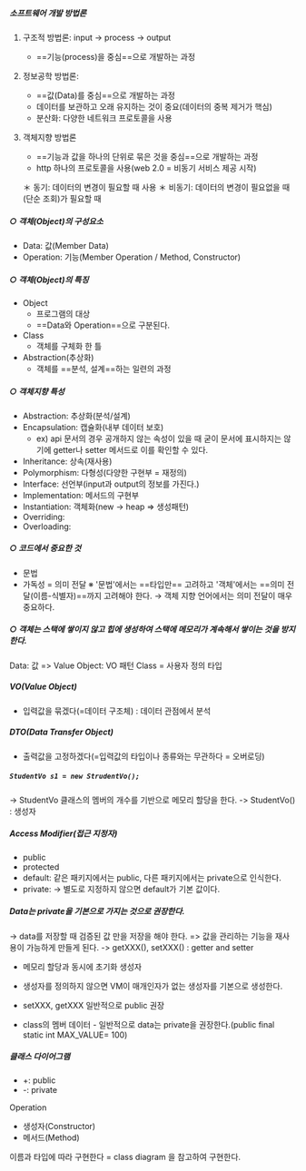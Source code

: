 
##### 소프트웨어 개발 방법론
1. 구조적 방법론: input → process → output
	- ==기능(process)을 중심==으로 개발하는 과정
2. 정보공학 방법론: 
	- ==값(Data)를 중심==으로 개발하는 과정
	- 데이터를 보관하고 오래 유지하는 것이 중요(데이터의 중복 제거가 핵심)
	- 분산화: 다양한 네트워크 프로토콜을 사용
3. 객체지향 방법론
	- ==기능과 값을 하나의 단위로 묶은 것을 중심==으로 개발하는 과정
	- http 하나의 프로토콜을 사용(web 2.0 = 비동기 서비스 제공 시작)
	
	＊ 동기: 데이터의 변경이 필요할 때 사용
	＊ 비동기: 데이터의 변경이 필요없을 때(단순 조회)가 필요할 때

##### ○ 객체(Object)의 구성요소
- Data: 값(Member Data)
- Operation: 기능(Member Operation / Method, Constructor)
##### ○ 객체(Object)의 특징
- Object
	- 프로그램의 대상
	- ==Data와 Operation==으로 구분된다.
- Class
	- 객체를 구체화 한 틀
- Abstraction(추상화)
	- 객체를 ==분석, 설계==하는 일련의 과정

##### ○ 객체지향 특성
- Abstraction: 추상화(분석/설계)
- Encapsulation: 캡슐화(내부 데이터 보호)
	- ex) api 문서의 경우 공개하지 않는 속성이 있을 때 굳이  문서에 표시하지는 않기에 getter나 setter 메서드로 이를 확인할 수 있다.
- Inheritance: 상속(재사용)
- Polymorphism: 다형성(다양한 구현부 = 재정의)
- Interface: 선언부(input과 output의 정보를 가진다.)
- Implementation: 메서드의 구현부
- Instantiation: 객체화(new -> heap => 생성패턴)
- Overriding:
- Overloading:

##### ○ 코드에서 중요한 것
-  문법
-  가독성 = 의미 전달
※ '문법'에서는 ==타입만== 고려하고 '객체'에서는 ==의미 전달(이름-식별자)==까지 고려해야 한다.
	→ 객체 지향 언어에서는 의미 전달이 매우 중요하다.


##### ○ 객체는 스택에 쌓이지 않고 힙에 생성하여 스택에 메모리가 계속해서 쌓이는 것을 방지한다.


Data: 값 => Value Object: VO 패턴
Class = 사용자 정의 타입

##### VO(Value Object)
- 입력값을 묶겠다(=데이터 구조체) : 데이터 관점에서 분석
##### DTO(Data Transfer Object)
- 출력값을 고정하겠다(=입력값의 타입이나 종류와는 무관하다 = 오버로딩)

##### `StudentVo s1 = new StrudentVo();`
 -> StudentVo 클래스의 멤버의 개수를 기반으로 메모리 할당을 한다.
 -> StudentVo() : 생성자

##### Access Modifier(접근 지정자)
 - public
 - protected
 - default: 같은 패키지에서는 public, 다른 패키지에서는 private으로 인식한다.
 - private:
-> 별도로 지정하지 않으면 default가 기본 값이다.

##### Data는 private을 기본으로 가지는 것으로 권장한다.
 -> data를 저장할 때 검증된 값 만을 저장을 해야 한다. 
 => 값을 관리하는 기능을 재사용이 가능하게 만들게 된다. 
 -> getXXX(), setXXX() : getter and setter

- 메모리 할당과 동시에 초기화 생성자
- 생성자를 정의하지 않으면 VM이 매개인자가 없는 생성자를 기본으로 생성한다.
- setXXX, getXXX 일반적으로 public 권장

- class의 멤버 데이터 - 일반적으로 data는 private을 권장한다.(public final static int MAX_VALUE= 100)

##### 클래스 다이어그램
- +: public
- -: private


Operation 
 - 생성자(Constructor)
 - 메서드(Method)

이름과 타입에 따라 구현한다 = class diagram 을 참고하여 구현한다.












